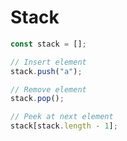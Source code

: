 # Stack

```javascript
const stack = [];

// Insert element
stack.push("a");

// Remove element
stack.pop();

// Peek at next element
stack[stack.length - 1];
```
